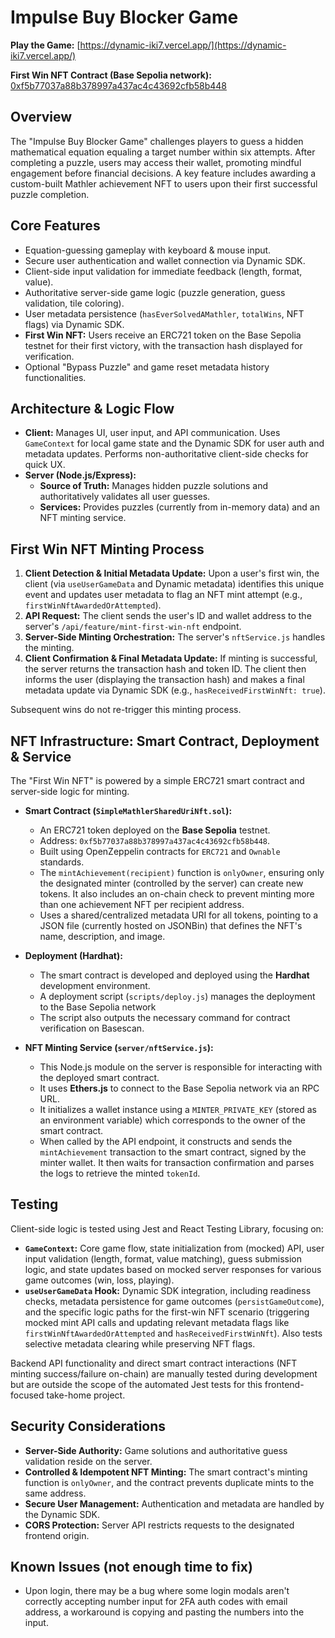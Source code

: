 # Impulse Buy Blocker Game

**Play the Game:** [https://dynamic-iki7.vercel.app/](https://dynamic-iki7.vercel.app/)

**First Win NFT Contract (Base Sepolia network):** [0xf5b77037a88b378997a437ac4c43692cfb58b448](https://sepolia.basescan.org/token/0xf5b77037a88b378997a437ac4c43692cfb58b448)

## Overview

The "Impulse Buy Blocker Game" challenges players to guess a hidden mathematical equation equaling a target number within six attempts. After completing a puzzle, users may access their wallet, promoting mindful engagement before financial decisions. A key feature includes awarding a custom-built Mathler achievement NFT to users upon their first successful puzzle completion.

## Core Features

- Equation-guessing gameplay with keyboard & mouse input.
- Secure user authentication and wallet connection via Dynamic SDK.
- Client-side input validation for immediate feedback (length, format, value).
- Authoritative server-side game logic (puzzle generation, guess validation, tile coloring).
- User metadata persistence (`hasEverSolvedAMathler`, `totalWins`, NFT flags) via Dynamic SDK.
- **First Win NFT:** Users receive an ERC721 token on the Base Sepolia testnet for their first victory, with the transaction hash displayed for verification.
- Optional "Bypass Puzzle" and game reset metadata history functionalities.

## Architecture & Logic Flow

- **Client:** Manages UI, user input, and API communication. Uses `GameContext` for local game state and the Dynamic SDK for user auth and metadata updates. Performs non-authoritative client-side checks for quick UX.
- **Server (Node.js/Express):**
  - **Source of Truth:** Manages hidden puzzle solutions and authoritatively validates all user guesses.
  - **Services:** Provides puzzles (currently from in-memory data) and an NFT minting service.

## First Win NFT Minting Process

1.  **Client Detection & Initial Metadata Update:** Upon a user's first win, the client (via `useUserGameData` and Dynamic metadata) identifies this unique event and updates user metadata to flag an NFT mint attempt (e.g., `firstWinNftAwardedOrAttempted`).
2.  **API Request:** The client sends the user's ID and wallet address to the server's `/api/feature/mint-first-win-nft` endpoint.
3.  **Server-Side Minting Orchestration:** The server's `nftService.js` handles the minting.
4.  **Client Confirmation & Final Metadata Update:** If minting is successful, the server returns the transaction hash and token ID. The client then informs the user (displaying the transaction hash) and makes a final metadata update via Dynamic SDK (e.g., `hasReceivedFirstWinNft: true`).

Subsequent wins do not re-trigger this minting process.

## NFT Infrastructure: Smart Contract, Deployment & Service

The "First Win NFT" is powered by a simple ERC721 smart contract and server-side logic for minting.

- **Smart Contract (`SimpleMathlerSharedUriNft.sol`):**

  - An ERC721 token deployed on the **Base Sepolia** testnet.
  - Address: `0xf5b77037a88b378997a437ac4c43692cfb58b448`.
  - Built using OpenZeppelin contracts for `ERC721` and `Ownable` standards.
  - The `mintAchievement(recipient)` function is `onlyOwner`, ensuring only the designated minter (controlled by the server) can create new tokens. It also includes an on-chain check to prevent minting more than one achievement NFT per recipient address.
  - Uses a shared/centralized metadata URI for all tokens, pointing to a JSON file (currently hosted on JSONBin) that defines the NFT's name, description, and image.

- **Deployment (Hardhat):**

  - The smart contract is developed and deployed using the **Hardhat** development environment.
  - A deployment script (`scripts/deploy.js`) manages the deployment to the Base Sepolia network
  - The script also outputs the necessary command for contract verification on Basescan.

- **NFT Minting Service (`server/nftService.js`):**
  - This Node.js module on the server is responsible for interacting with the deployed smart contract.
  - It uses **Ethers.js** to connect to the Base Sepolia network via an RPC URL.
  - It initializes a wallet instance using a `MINTER_PRIVATE_KEY` (stored as an environment variable) which corresponds to the owner of the smart contract.
  - When called by the API endpoint, it constructs and sends the `mintAchievement` transaction to the smart contract, signed by the minter wallet. It then waits for transaction confirmation and parses the logs to retrieve the minted `tokenId`.

## Testing

Client-side logic is tested using Jest and React Testing Library, focusing on:

- **`GameContext`:** Core game flow, state initialization from (mocked) API, user input validation (length, format, value matching), guess submission logic, and state updates based on mocked server responses for various game outcomes (win, loss, playing).
- **`useUserGameData` Hook:** Dynamic SDK integration, including readiness checks, metadata persistence for game outcomes (`persistGameOutcome`), and the specific logic paths for the first-win NFT scenario (triggering mocked mint API calls and updating relevant metadata flags like `firstWinNftAwardedOrAttempted` and `hasReceivedFirstWinNft`). Also tests selective metadata clearing while preserving NFT flags.

Backend API functionality and direct smart contract interactions (NFT minting success/failure on-chain) are manually tested during development but are outside the scope of the automated Jest tests for this frontend-focused take-home project.

## Security Considerations

- **Server-Side Authority:** Game solutions and authoritative guess validation reside on the server.
- **Controlled & Idempotent NFT Minting:** The smart contract's minting function is `onlyOwner`, and the contract prevents duplicate mints to the same address.
- **Secure User Management:** Authentication and metadata are handled by the Dynamic SDK.
- **CORS Protection:** Server API restricts requests to the designated frontend origin.

## Known Issues (not enough time to fix)

- Upon login, there may be a bug where some login modals aren't correctly accepting number input for 2FA auth codes with email address, a workaround is copying and pasting the numbers into the input.
